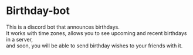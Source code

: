 # Birthday-bot
<p>
This is a discord bot that announces birthdays.<br />
It works with time zones, allows you to see upcoming and recent birthdays in a server, <br />
and soon, you will be able to send birthday wishes to your friends with it.
</p>
<img src="https://botsfordiscord.com/api/bot/490743434773266432/widget" alt="" />
